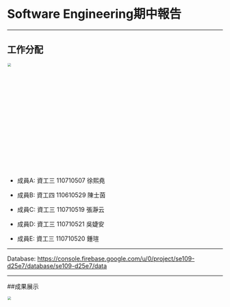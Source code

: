 
# Software Engineering期中報告

<hr>

## 工作分配

<img src="https://github.com/syuan0327/se/blob/master/img/work.jpg" style="zoom:50%" width="500px"/>

* 成員A: 資工三 110710507 徐熙堯

* 成員B: 資工四 110610529 陳士茵

* 成員C: 資工三 110710519 張瀞云

* 成員D: 資工三 110710521 吳婕安

* 成員E: 資工三 110710520 鍾瑄

<hr>

Database: https://console.firebase.google.com/u/0/project/se109-d25e7/database/se109-d25e7/data

<hr>

##成果展示

<img src="https://github.com/syuan0327/se/blob/master/img/result.gif" style="zoom:50%" width="500px"/>
